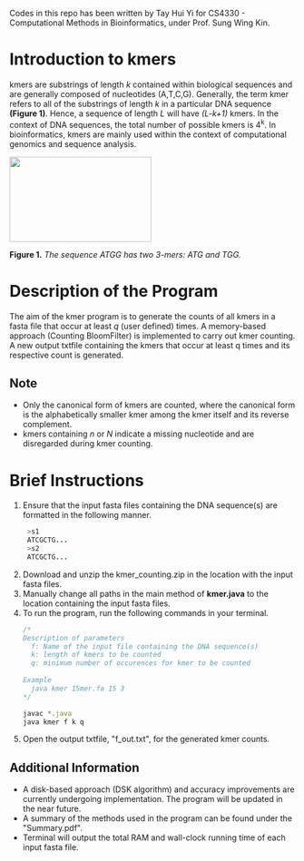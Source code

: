 Codes in this repo has been written by Tay Hui Yi for CS4330 - Computational Methods in Bioinformatics, under Prof. Sung Wing Kin.

# Introduction to kmers 
kmers are substrings of length *k* contained within biological sequences and are generally composed of nucleotides (A,T,C,G). Generally, the term kmer refers to all of the substrings of length *k* in a particular DNA sequence **(Figure 1)**. Hence, a sequence of length *L* will have *(L-k+1)* kmers. In the context of DNA sequences, the total number of possible kmers is 4<sup>k</sup>. In bioinformatics, kmers are mainly used within the context of computational genomics and sequence analysis. 

<img src="https://upload.wikimedia.org/wikipedia/commons/8/8a/K-mer_diagram.svg" width="250" height="150">

**Figure 1.** *The sequence ATGG has two 3-mers: ATG and TGG.*

# Description of the Program
The aim of the kmer program is to generate the counts of all kmers in a fasta file that occur at least *q* (user defined) times. A memory-based approach (Counting BloomFilter) is implemented to carry out kmer counting. A new output txtfile containing the kmers that occur at least q  times and its respective count is generated.

## Note 
- Only the canonical form of kmers are counted, where the canonical form is the alphabetically smaller kmer among the kmer itself and its reverse complement.
- kmers containing *n* or *N* indicate a missing nucleotide and are disregarded during kmer counting. 


# Brief Instructions
1. Ensure that the input fasta files containing the DNA sequence(s) are formatted in the following manner.
     ```java
      >s1 
      ATCGCTG...
      >s2
      ATCGCTG...
      ```
2. Download and unzip the kmer_counting.zip in the location with the input fasta files. 
3. Manually change all paths in the main method of **kmer.java** to the location containing the input fasta files. 
4. To run the program, run the following commands in your terminal. 
      ```javascript
      /*
      Description of parameters 
        f: Name of the input file containing the DNA sequence(s)
        k: length of kmers to be counted 
        q: minimum number of occurences for kmer to be counted 
        
      Example 
        java kmer 15mer.fa 15 3
      */
      
      javac *.java 
      java kmer f k q
      ```
4. Open the output txtfile, "f_out.txt", for the generated kmer counts. 

## Additional Information
- A disk-based approach (DSK algorithm) and accuracy improvements are currently undergoing implementation. The program will be updated in the near future. 
- A summary of the methods used in the program can be found under the "Summary.pdf".
- Terminal will output the total RAM and wall-clock running time of each input fasta file.
